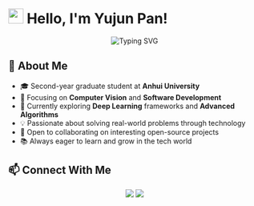 # <img src="https://media.giphy.com/media/hvRJCLFzcasrR4ia7z/giphy.gif" width="30px"> Hello, I'm Yujun Pan!

<div align="center">
  <img src="https://readme-typing-svg.herokuapp.com?font=Fira+Code&pause=1000&color=6A5ACD&center=true&vCenter=true&width=435&lines=Graduate+Student+at+Anhui+University;Computer+Vision+Enthusiast;Software+Developer;Always+Learning+New+Things" alt="Typing SVG" />
</div>

## 💫 About Me

- 🎓 Second-year graduate student at **Anhui University**
- 🔭 Focusing on **Computer Vision** and **Software Development**
- 🌱 Currently exploring **Deep Learning** frameworks and **Advanced Algorithms**
- 💡 Passionate about solving real-world problems through technology
- 🤝 Open to collaborating on interesting open-source projects
- 📚 Always eager to learn and grow in the tech world

## 📫 Connect With Me

<p align="center">
  <a href="mailto:wushixuan238@gamil.com"><img src="https://img.shields.io/badge/Email-D14836?style=for-the-badge&logo=gmail&logoColor=white"/></a>
  <a href="https://github.com/wushixuan238"><img src="https://img.shields.io/badge/GitHub-100000?style=for-the-badge&logo=github&logoColor=white"/></a>
<!--   <a href="https://linkedin.com/in/yourusername"><img src="https://img.shields.io/badge/LinkedIn-0077B5?style=for-the-badge&logo=linkedin&logoColor=white"/></a> -->
</p>
